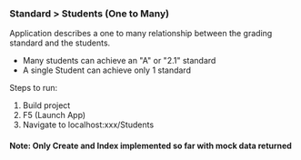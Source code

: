 ### Standard > Students (One to Many)

Application describes a one to many relationship between the grading standard and the students.
- Many students can achieve an "A" or "2.1" standard
- A single Student can achieve only 1 standard

Steps to run:
1. Build project
2. F5 (Launch App)
3. Navigate to localhost:xxx/Students

#### Note: Only Create and Index implemented so far with mock data returned
